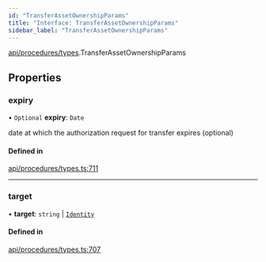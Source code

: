 ```yaml
---
id: "TransferAssetOwnershipParams"
title: "Interface: TransferAssetOwnershipParams"
sidebar_label: "TransferAssetOwnershipParams"
---
```


[api/procedures/types](../../../../../modules/API/Procedures/Types/Types.md).TransferAssetOwnershipParams

## Properties

### expiry

• `Optional` **expiry**: `Date`

date at which the authorization request for transfer expires (optional)

#### Defined in

[api/procedures/types.ts:711](https://github.com/PolymeshAssociation/polymesh-sdk/blob/adcc38781/src/api/procedures/types.ts#L711)

___

### target

• **target**: `string` \| [`Identity`](../../../../../classes/API/Entities/Identity/Identity.md)

#### Defined in

[api/procedures/types.ts:707](https://github.com/PolymeshAssociation/polymesh-sdk/blob/adcc38781/src/api/procedures/types.ts#L707)
